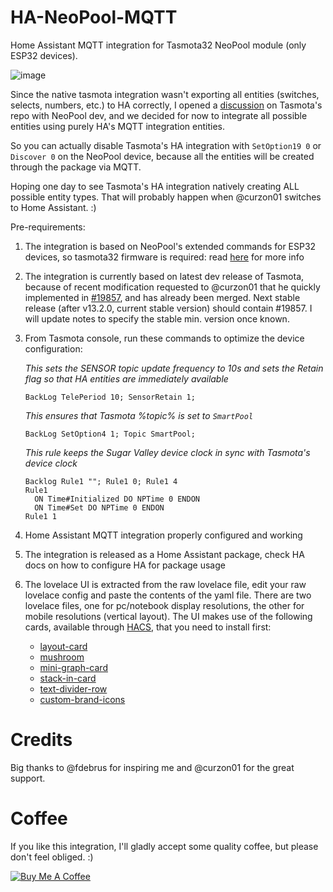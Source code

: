 # HA-NeoPool-MQTT
Home Assistant MQTT integration for Tasmota32 NeoPool module (only ESP32 devices).

![image](https://github.com/alexdelprete/HA-NeoPool-MQTT/assets/7027842/5b5835a8-0d84-4a36-8d9e-754da1a3906e)

Since the native tasmota integration wasn't exporting all entities (switches, selects, numbers, etc.) to HA correctly, I opened a [discussion](https://github.com/arendst/Tasmota/discussions/19811) on Tasmota's repo with NeoPool dev, and we decided for now to integrate all possible entities using purely HA's MQTT integration entities.

So you can actually disable Tasmota's HA integration with `SetOption19 0` or `Discover 0` on the NeoPool device, because all the entities will be created through the package via MQTT.

Hoping one day to see Tasmota's HA integration natively creating ALL possible entity types. That will probably happen when @curzon01 switches to Home Assistant. :)

Pre-requirements:

1. The integration is based on NeoPool's extended commands for ESP32 devices, so tasmota32 firmware is required: read [here](https://tasmota.github.io/docs/NeoPool/#esp32-adding-user-defined-neopool-commands-to-tasmota) for more info
2. The integration is currently based on latest dev release of Tasmota, because of recent modification requested to @curzon01 that he quickly implemented in [#19857](https://github.com/arendst/Tasmota/pull/19857), and has already been merged. Next stable release (after v13.2.0, current stable version) should contain #19857. I will update notes to specify the stable min. version once known.
3. From Tasmota console, run these commands to optimize the device configuration:

    _This sets the SENSOR topic update frequency to 10s and sets the Retain flag so that HA entities are immediately available_
    ```console
    BackLog TelePeriod 10; SensorRetain 1;
    ```
    _This ensures that Tasmota %topic% is set to `SmartPool`_
    ```console
    BackLog SetOption4 1; Topic SmartPool;
    ```
    _This rule keeps the Sugar Valley device clock in sync with Tasmota's device clock_
    ```console
    Backlog Rule1 ""; Rule1 0; Rule1 4
    Rule1
      ON Time#Initialized DO NPTime 0 ENDON
      ON Time#Set DO NPTime 0 ENDON
    Rule1 1
    ```
4. Home Assistant MQTT integration properly configured and working
5. The integration is released as a Home Assistant package, check HA docs on how to configure HA for package usage
6. The lovelace UI is extracted from the raw lovelace file, edit your raw lovelace config and paste the contents of the yaml file.
   There are two lovelace files, one for pc/notebook display resolutions, the other for mobile resolutions (vertical layout).
   The UI makes use of the following cards, available through [HACS](https://github.com/hacs), that you need to install first:
    - [layout-card](https://github.com/thomasloven/lovelace-layout-card)
    - [mushroom](https://github.com/piitaya/lovelace-mushroom)
    - [mini-graph-card](https://github.com/kalkih/mini-graph-card)
    - [stack-in-card](https://github.com/custom-cards/stack-in-card)
    - [text-divider-row](https://github.com/iantrich/text-divider-row)
    - [custom-brand-icons](https://github.com/elax46/custom-brand-icons)

# Credits
Big thanks to @fdebrus for inspiring me and @curzon01 for the great support.

# Coffee

If you like this integration, I'll gladly accept some quality coffee, but please don't feel obliged. :)

<a href="https://www.buymeacoffee.com/alexdelprete" target="_blank"><img src="https://www.buymeacoffee.com/assets/img/custom_images/black_img.png" alt="Buy Me A Coffee" style="height: auto !important;width: auto !important;" ></a><br>
